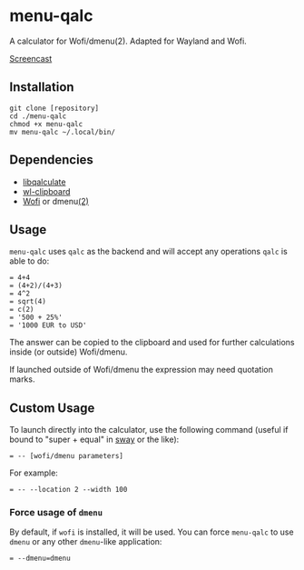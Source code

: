 # menu-qalc
A calculator for Wofi/dmenu(2).
Adapted for Wayland and Wofi.

[Screencast](https://gfycat.com/SociableDopeyHerald)

## Installation

    git clone [repository]
    cd ./menu-qalc
    chmod +x menu-qalc
    mv menu-qalc ~/.local/bin/

## Dependencies
- [libqalculate](https://archlinux.org/packages/extra/x86_64/libqalculate/)
- [wl-clipboard](https://github.com/bugaevc/wl-clipboard/)
- [Wofi](https://hg.sr.ht/~scoopta/wofi/) or
  dmenu[(2)](https://aur.archlinux.org/packages/dmenu2/)

## Usage
`menu-qalc` uses `qalc` as the backend and will accept any operations `qalc` is able to do:

    = 4+4
    = (4+2)/(4+3)
    = 4^2
    = sqrt(4)
    = c(2)
    = '500 + 25%'
    = '1000 EUR to USD'

The answer can be copied to the clipboard and used for further calculations
inside (or outside) Wofi/dmenu.

If launched outside of Wofi/dmenu the expression may need quotation marks.

## Custom Usage
To launch directly into the calculator, use the following command (useful if
bound to "super + equal" in [sway](https://swaywm.org/) or the like):

    = -- [wofi/dmenu parameters]

For example:

    = -- --location 2 --width 100

### Force usage of `dmenu`
By default, if `wofi` is installed, it will be used. You can force `menu-qalc`
to use `dmenu` or any other `dmenu`-like application:

    = --dmenu=dmenu
